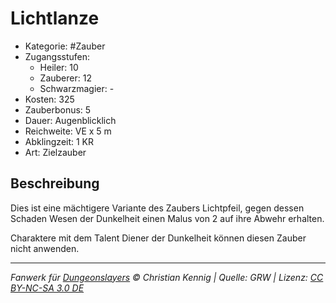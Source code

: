 # Lichtlanze

- Kategorie: #Zauber
- Zugangsstufen:
  - Heiler: 10
  - Zauberer: 12
  - Schwarzmagier: -
- Kosten: 325
- Zauberbonus: 5
- Dauer: Augenblicklich
- Reichweite: VE x 5 m
- Abklingzeit: 1 KR
- Art: Zielzauber

## Beschreibung

Dies ist eine mächtigere Variante des Zaubers Lichtpfeil, gegen dessen Schaden Wesen der Dunkelheit einen Malus von 2 auf ihre Abwehr erhalten.

Charaktere mit dem Talent Diener der Dunkelheit können diesen Zauber nicht anwenden.

---

_Fanwerk für [Dungeonslayers](https://www.dungeonslayers.net/) © Christian Kennig | Quelle: GRW | Lizenz: [CC BY-NC-SA 3.0 DE](https://creativecommons.org/licenses/by-nc-sa/3.0/de/)_
